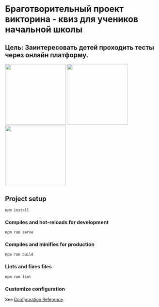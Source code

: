 # Браготворительный проект викторина - квиз для учеников начальной школы

## Цель: Заинтересовать детей проходить тесты через онлайн платформу.

<img src="https://github.com/user-attachments/assets/dbbaac16-7276-409b-860c-90f46b1f978c" height="200px" width="auto"/>
<img src="https://github.com/user-attachments/assets/c6660b2d-a383-4279-a728-493902653614" height="200px" width="auto"/>
<img src="https://github.com/user-attachments/assets/6a0efe58-b1c6-4089-bd08-8f83b9eb9fce" height="200px" width="auto"/>

## Project setup

```
npm install
```

### Compiles and hot-reloads for development

```
npm run serve
```

### Compiles and minifies for production

```
npm run build
```

### Lints and fixes files

```
npm run lint
```

### Customize configuration

See [Configuration Reference](https://cli.vuejs.org/config/).
